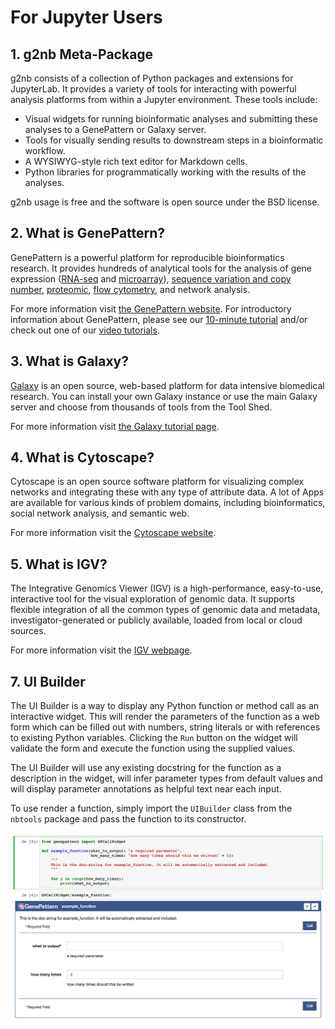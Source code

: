 # For Jupyter Users

## 1. g2nb Meta-Package

g2nb consists of a collection of Python packages and extensions for JupyterLab. It provides a variety
of tools for interacting with powerful analysis platforms from
within a Jupyter environment. These tools include:

*   Visual widgets for running bioinformatic analyses and submitting
    these analyses to a GenePattern or Galaxy server.
*   Tools for visually sending results to downstream steps in a
    bioinformatic workflow.
*   A WYSIWYG-style rich text editor for Markdown cells.
*   Python libraries for programmatically working with the results of
    the analyses.

g2nb usage is free and the software is open source under the BSD license.

## 2. What is GenePattern?

GenePattern is a powerful platform for reproducible bioinformatics
research. It provides hundreds of analytical tools for the analysis of
gene expression ([RNA-seq](http://genepattern.org/rna-seq-analysis) and [microarray](http://genepattern.org/gene-expression-analysis)), [sequence variation and copy
number](http://genepattern.org/variant-and-copy-number-analysis), [proteomic](http://genepattern.org/proteomics), [flow cytometry](http://genepattern.org/flow-cytometry), and network analysis.

For more information visit [the GenePattern website](http://genepattern.org/). For introductory
information about GenePattern, please see our [10-minute tutorial](http://software.broadinstitute.org/cancer/software/genepattern/quick-start) and/or
check out one of our [video tutorials](http://software.broadinstitute.org/cancer/software/genepattern/video-tutorials).

## 3. What is Galaxy?

[Galaxy](https://usegalaxy.org) is an open source, web-based platform for data intensive biomedical research. You can 
install your own Galaxy instance or use the main Galaxy server and choose from thousands of tools from the Tool Shed.

For more information visit [the Galaxy tutorial page](https://galaxyproject.org/tutorials/g101/).

## 4. What is Cytoscape?

Cytoscape is an open source software platform for visualizing complex networks and integrating these with any type of 
attribute data. A lot of Apps are available for various kinds of problem domains, including bioinformatics, social 
network analysis, and semantic web.

For more information visit the [Cytoscape website](https://cytoscape.org/).

## 5. What is IGV?

The Integrative Genomics Viewer (IGV) is a high-performance, easy-to-use, interactive tool for the visual exploration of 
genomic data. It supports flexible integration of all the common types of genomic data and metadata, investigator-generated 
or publicly available, loaded from local or cloud sources.

For more information visit the [IGV webpage](https://igv.org).

## 7. UI Builder

The UI Builder is a way to display any Python function or method call as
an interactive widget. This will render the parameters of the function
as a web form which can be filled out with numbers, string literals or
with references to existing Python variables. Clicking the `Run` button on
the widget will validate the form and execute the function using the
supplied values.

The UI Builder will use any existing docstring for the function as a
description in the widget, will infer parameter types from default
values and will display parameter annotations as helpful text near each
input.

To use render a function, simply import the `UIBuilder` class from the
`nbtools` package and pass the function to its constructor.

![image](img/call-widget.jpg)
